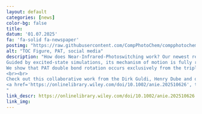 ```yaml
---
layout: default
categories: [news]
color-bg: false
title: 
datum: '01.07.2025'
fa: 'fa-solid fa-newspaper'
postimg: "https://raw.githubusercontent.com/CompPhotoChem/compphotochem.github.io/main/img/gallery/social_TOC_ACIE2025_PAT-mech.jpeg"
alt: "TOC Figure, PAT, social media"
description: "How does Near-Infrared-Photoswitching work? Our newest research delivers an ultrafast molecular movie of the all-red-light photoswitch peri-Anthracenethioindigo (PAT) in action! 
Guided by excited-state simulations, its mechanism of motion is fully revealed. 
We show that PAT double bond rotation occurs exclusively from the triplet state – but it is stable in air due to very favorable energy levels.
<br><br>
Check out this collaborative work from the Dirk Guldi, Henry Dube and our lab (Martina Hartinger): 
<a href='https://onlinelibrary.wiley.com/doi/10.1002/anie.202510626', target='_blank'>Link to Journal Artcile</a>.
"
link_descr: https://onlinelibrary.wiley.com/doi/10.1002/anie.202510626
link_img: 
---
```

